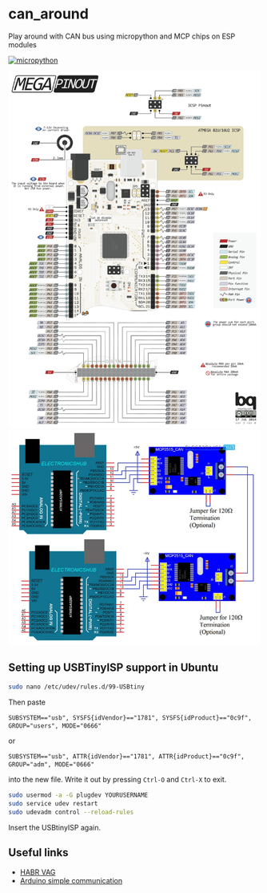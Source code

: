 # can_around
Play around with CAN bus using micropython and MCP chips on ESP modules

[![micropython](https://img.shields.io/badge/Micro-python-417DAE.svg)](http://docs.micropython.org/en/latest/)

![Arduino Mega](./doc/ArduinoMEGA2560pinout.png)
![Modules connection](./doc/connection.jpg)

## Setting up USBTinyISP support in Ubuntu
```sh
sudo nano /etc/udev/rules.d/99-USBtiny
```
Then paste
```
SUBSYSTEM=="usb", SYSFS{idVendor}=="1781", SYSFS{idProduct}=="0c9f", GROUP="users", MODE="0666"
```
or
```
SUBSYSTEM=="usb", ATTR{idVendor}=="1781", ATTR{idProduct}=="0c9f", GROUP="adm", MODE="0666"
```
into the new file. Write it out by pressing `Ctrl-O` and `Ctrl-X` to exit.
```sh
sudo usermod -a -G plugdev YOURUSERNAME
sudo service udev restart
sudo udevadm control --reload-rules
```
Insert the USBtinyISP again.

## Useful links
* [HABR VAG](https://habr.com/en/post/442184/)
* [Arduino simple communication](https://www.electronicshub.org/arduino-mcp2515-can-bus-tutorial/)